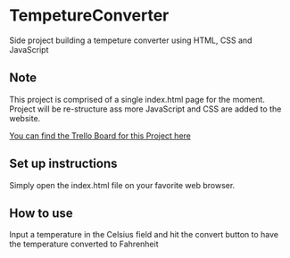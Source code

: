 # TempetureConverter

Side project building a tempeture converter using HTML, CSS and JavaScript

## Note

This project is comprised of a single index.html page for the moment. Project will be re-structure ass more JavaScript and CSS are added to the website.

[You can find the Trello Board for this Project here](https://trello.com/b/FlvJpLQV/tempeture-converter)

## Set up instructions

Simply open the index.html file on your favorite web browser.

## How to use

Input a temperature in the Celsius field and hit the convert button to have the temperature converted to Fahrenheit
